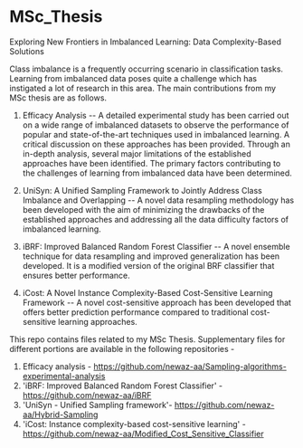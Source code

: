 # MSc_Thesis
Exploring New Frontiers in Imbalanced Learning: Data Complexity-Based Solutions

Class imbalance is a frequently occurring scenario in classification tasks. Learning from imbalanced data poses quite a challenge which has instigated a lot of research in this area. The main contributions from my MSc thesis are as follows.

1. Efficacy Analysis -- A detailed experimental study has been carried out on a wide range of imbalanced datasets to observe the performance of popular and state-of-the-art techniques used in imbalanced learning. A critical discussion on these approaches has been provided. Through an in-depth analysis, several major limitations of the established approaches have been identified. The primary factors contributing to the challenges of learning from imbalanced data have been determined.

2. UniSyn: A Unified Sampling Framework to Jointly Address Class Imbalance and Overlapping -- A novel data resampling methodology has been developed with the aim of minimizing the drawbacks of the established approaches and addressing all the data difficulty factors of imbalanced learning. 

3. iBRF: Improved Balanced Random Forest Classifier -- A novel ensemble technique for data resampling and improved generalization has been developed. It is a modified version of the original BRF classifier that ensures better performance.

4. iCost: A Novel Instance Complexity-Based Cost-Sensitive Learning Framework -- A novel cost-sensitive approach has been developed that offers better prediction performance compared to traditional cost-sensitive learning approaches.


This repo contains files related to my MSc Thesis. Supplementary files for different portions are available in the following repositories - 

1. Efficacy analysis  - https://github.com/newaz-aa/Sampling-algorithms-experimental-analysis
2. 'iBRF: Improved Balanced Random Forest Classifier' - https://github.com/newaz-aa/iBRF
3. 'UniSyn - Unified Sampling framework'- https://github.com/newaz-aa/Hybrid-Sampling
4. 'iCost: Instance complexity-based cost-sensitive learning' - https://github.com/newaz-aa/Modified_Cost_Sensitive_Classifier
